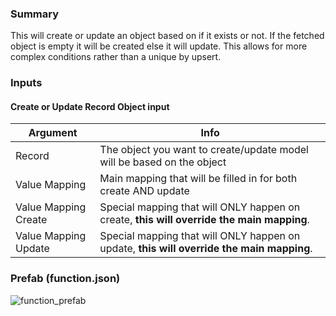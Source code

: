 ### Summary
This will create or update an object based on if it exists or not. If the fetched object is empty it will be created else it will update. This allows for more complex conditions rather than a unique by upsert.

### Inputs
#### Create or Update Record Object input
| Argument | Info |
|----------|------|
| Record   | The object you want to create/update model will be based on the object |
| Value Mapping | Main mapping that will be filled in for both create AND update
| Value Mapping Create | Special mapping that will ONLY happen on create, **this will override the main mapping**.
| Value Mapping Update | Special mapping that will ONLY happen on update, **this will override the main mapping**.

### Prefab (function.json)
![function_prefab](https://github.com/user-attachments/assets/1649c156-0837-4fea-9e31-e7ba5c5cd45e)
